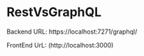 # RestVsGraphQL

Backend URL: https://localhost:7271/graphql/

FrontEnd UrL: (http://localhost:3000)
